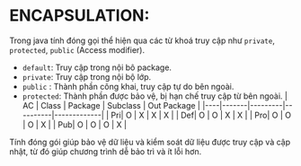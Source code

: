 # ENCAPSULATION:
Trong java tính đóng gọi thể hiện qua các từ khoá truy cập như `private`, `protected`, `public` (Access modifier).

- `default`: Truy cập trong nội bô package.
- `private`: Truy cập trong nội bộ lớp.
- `public` : Thành phần công khai, truy cập tự do bên ngoài.
- `protected`: Thành phần được bảo vệ, bị hạn chế truy cập từ bên ngoài.
    | AC | Class | Package | Subclass | Out Package |
    |----|-------|---------|----------|-------------|
    | Pri|   O   |    X    |     X    |      X      |
    | Def|   O   |    O    |     X    |      X      |
    | Pro|   O   |    O    |     O    |      X      |
    | Pub|   O   |    O    |     O    |      X      |

Tính đóng gói giúp bảo vệ dữ liệu và kiểm soát dữ liệu được truy cập và cập nhật, từ đó giúp chương trình dễ bảo trì và ít lỗi hơn.